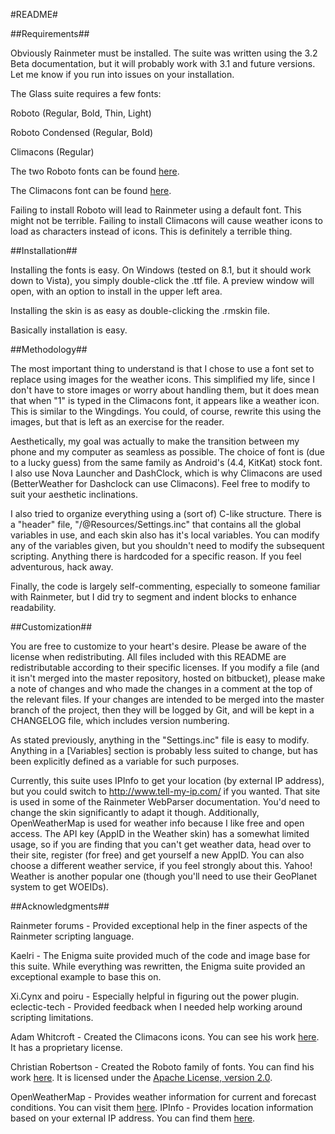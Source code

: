 #README#

##Requirements##

Obviously Rainmeter must be installed. The suite was written using the 3.2 Beta documentation, but it will probably work with 3.1 and future versions. Let me know if you run into issues on your installation.

The Glass suite requires a few fonts:

Roboto (Regular, Bold, Thin, Light)

Roboto Condensed (Regular, Bold)

Climacons (Regular)

The two Roboto fonts can be found [here](http://www.google.com/fonts/specimen/Roboto).

The Climacons font can be found [here](http://adamwhitcroft.com/climacons/font/).

Failing to install Roboto will lead to Rainmeter using a default font. This might not be terrible. Failing to install Climacons will cause weather icons to load as characters instead of icons. This is definitely a terrible thing.

##Installation##

Installing the fonts is easy. On Windows (tested on 8.1, but it should work down to Vista), you simply double-click the .ttf file. A preview window will open, with an option to install in the upper left area.

Installing the skin is as easy as double-clicking the .rmskin file.

Basically installation is easy.

##Methodology##

The most important thing to understand is that I chose to use a font set to replace using images for the weather icons. This simplified my life, since I don't have to store images or worry about handling them, but it does mean that when "1" is typed in the Climacons font, it appears like a weather icon. This is similar to the Wingdings. You could, of course, rewrite this using the images, but that is left as an exercise for the reader.

Aesthetically, my goal was actually to make the transition between my phone and my computer as seamless as possible. The choice of font is (due to a lucky guess) from the same family as Android's (4.4, KitKat) stock font. I also use Nova Launcher and DashClock, which is why Climacons are used (BetterWeather for Dashclock can use Climacons). Feel free to modify to suit your aesthetic inclinations.

I also tried to organize everything using a (sort of) C-like structure. There is a "header" file, "/\@Resources/Settings.inc" that contains all the global variables in use, and each skin also has it's local variables. You can modify any of the variables given, but you shouldn't need to modify the subsequent scripting. Anything there is hardcoded for a specific reason. If you feel adventurous, hack away.

Finally, the code is largely self-commenting, especially to someone familiar with Rainmeter, but I did try to segment and indent blocks to enhance readability.

##Customization##

You are free to customize to your heart's desire. Please be aware of the license when redistributing. All files included with this README are redistributable according to their specific licenses. If you modify a file (and it isn't merged into the master repository, hosted on bitbucket), please make a note of changes and who made the changes in a comment at the top of the relevant files. If your changes are intended to be merged into the master branch of the project, then they will be logged by Git, and will be kept in a CHANGELOG file, which includes version numbering.

As stated previously, anything in the "Settings.inc" file is easy to modify. Anything in a [Variables] section is probably less suited to change, but has been explicitly defined as a variable for such purposes.

Currently, this suite uses IPInfo to get your location (by external IP address), but you could switch to http://www.tell-my-ip.com/ if you wanted. That site is used in some of the Rainmeter WebParser documentation. You'd need to change the skin significantly to adapt it though. Additionally, OpenWeatherMap is used for weather info because I like free and open access. The API key (AppID in the Weather skin) has a somewhat limited usage, so if you are finding that you can't get weather data, head over to their site, register (for free) and get yourself a new AppID. You can also choose a different weather service, if you feel strongly about this. Yahoo! Weather is another popular one (though you'll need to use their GeoPlanet system to get WOEIDs).

##Acknowledgments##

Rainmeter forums - Provided exceptional help in the finer aspects of the Rainmeter scripting language.

Kaelri - The Enigma suite provided much of the code and image base for this suite. While everything was rewritten, the Enigma suite provided an exceptional example to base this on.

Xi.Cynx and poiru - Especially helpful in figuring out the power plugin.
eclectic-tech - Provided feedback when I needed help working around scripting limitations.

Adam Whitcroft - Created the Climacons icons. You can see his work [here](http://adamwhitcroft.com/climacons/). It has a proprietary license.

Christian Robertson - Created the Roboto family of fonts. You can find his work [here](http://www.google.com/fonts/specimen/Roboto). It is licensed under the [Apache License, version 2.0](http://www.apache.org/licenses/LICENSE-2.0.html).

OpenWeatherMap - Provides weather information for current and forecast conditions. You can visit them [here](http://openweathermap.org/).
IPInfo - Provides location information based on your external IP address. You can find them [here](http://ipinfo.io/).